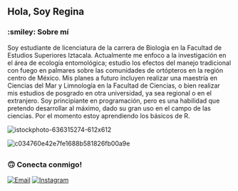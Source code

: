 ## <h2>Hola, Soy Regina</h2>

<h3>:smiley: Sobre mí </h3>
Soy estudiante de licenciatura de la carrera de Biología en la Facultad de Estudios Superiores Iztacala. Actualmente me enfoco a la investigación en el área de ecología entomológica; estudio los efectos del manejo tradicional con fuego en palmares sobre las comunidades de ortópteros en la región centro de México. Mis planes a futuro incluyen realizar una maestría en Ciencias del Mar y Limnología en la Facultad de Ciencias, o bien realizar mis estudios de posgrado en otra universidad, ya sea regional o en el extranjero.
Soy principiante en programación, pero es una habilidad que pretendo desarrollar al máximo, dado su gran uso en el campo de las ciencias. Por el momento estoy aprendiendo los básicos de R. 

![istockphoto-636315274-612x612](https://github.com/user-attachments/assets/ee26aadf-629a-4210-9893-9b70e23f8b63)

![c034760e42e7fe1688b581826fb00a9e](https://github.com/user-attachments/assets/de6472bc-317e-49cd-9e2c-f97c2d1bda62)

## <h3> :upside_down_face: Conecta conmigo! </h3>

<a href="mailto:reginapadronm33@gmail.com"><img alt="Email" src="https://img.shields.io/badge/Email-reginapadronm33@gmail.com-white?style=social&logo=gmail"></a>
<a href="https://www.instagram.com/bosquemesofilo33/"><img alt="Instagram" src="https://img.shields.io/badge/Instagram-bosquemesofilo33-white?style=social&logo=instagram"></a>
</p>




